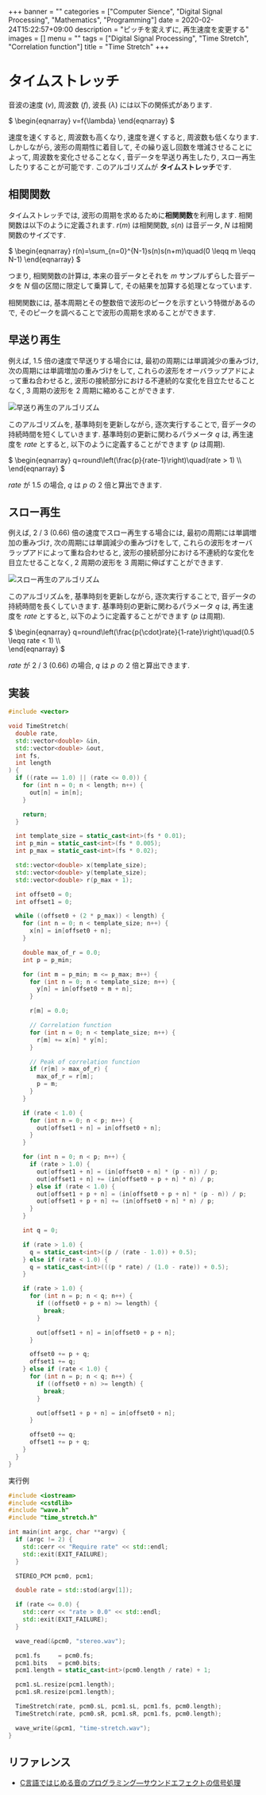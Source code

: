 +++
banner = ""
categories = ["Computer Sience", "Digital Signal Processing", "Mathematics", "Programming"]
date = 2020-02-24T15:22:57+09:00
description = "ピッチを変えずに, 再生速度を変更する"
images = []
menu = ""
tags = ["Digital Signal Processing", "Time Stretch", "Correlation function"]
title = "Time Stretch"
+++

# タイムストレッチ

音波の速度 ($v$), 周波数 ($f$), 波長 ($\lambda$) には以下の関係式があります.

$
\begin{eqnarray}
v=f{\lambda}
\end{eqnarray}
$

速度を速くすると, 周波数も高くなり, 速度を遅くすると, 周波数も低くなります. しかしながら, 波形の周期性に着目して, その繰り返し回数を増減させることによって, 周波数を変化させることなく, 音データを早送り再生したり, スロー再生したりすることが可能です. このアルゴリズムが **タイムストレッチ**です.

## 相関関数

タイムストレッチでは, 波形の周期を求めるために**相関関数**を利用します. 相関関数は以下のように定義されます. $r(m)$ は相関関数, $s(n)$ は音データ, $N$ は相関関数のサイズです.

$
\begin{eqnarray}
r(n)=\sum\_{n=0}^{N-1}s(n)s(n+m)\quad(0 \leqq m \leqq N-1)
\end{eqnarray}
$

つまり, 相関関数の計算は, 本来の音データとそれを $m$ サンプルずらした音データを $N$ 個の区間に限定して乗算して, その結果を加算する処理となっています.

相関関数には, 基本周期とその整数倍で波形のピークを示すという特徴があるので, そのピークを調べることで波形の周期を求めることができます.

<!-- 具体例として, 基本周波数 440 Hz の音データの基本周期は, 2.27 ms (1 / 440) ms となります. -->
## 早送り再生

例えば, 1.5 倍の速度で早送りする場合には, 最初の周期には単調減少の重みづけ, 次の周期には単調増加の重みづけをして, これらの波形をオーバラップアドによって重ね合わせると, 波形の接続部分における不連続的な変化を目立たせることなく, 3 周期の波形を 2 周期に縮めることができます.

![早送り再生のアルゴリズム](https://user-images.githubusercontent.com/4006693/79052665-18f4c880-7c73-11ea-8004-7732326c1b47.png)

このアルゴリズムを, 基準時刻を更新しながら, 逐次実行することで, 音データの持続時間を短くしていきます. 基準時刻の更新に関わるパラメータ $q$ は, 再生速度を $rate$ とすると, 以下のように定義することができます ($p$ は周期).

$
\begin{eqnarray}
q=round\left(\frac{p}{rate-1}\right)\quad(rate > 1) \\\\\
\end{eqnarray}
$

$rate$ が 1.5 の場合, $q$ は $p$ の 2 倍と算出できます.

## スロー再生

例えば, 2 / 3 (0.66) 倍の速度でスロー再生する場合には, 最初の周期には単調増加の重みづけ, 次の周期には単調減少の重みづけをして, これらの波形をオーバラップアドによって重ね合わせると, 波形の接続部分における不連続的な変化を目立たせることなく, 2 周期の波形を 3 周期に伸ばすことができます.

![スロー再生のアルゴリズム](https://user-images.githubusercontent.com/4006693/79052679-37f35a80-7c73-11ea-983e-93d50091ff02.png)

このアルゴリズムを, 基準時刻を更新しながら, 逐次実行することで, 音データの持続時間を長くしていきます. 基準時刻の更新に関わるパラメータ $q$ は, 再生速度を $rate$ とすると, 以下のように定義することができます ($p$ は周期).

$
\begin{eqnarray}
q=round\left(\frac{p{\cdot}rate}{1-rate}\right)\quad(0.5 \leqq rate < 1) \\\\\
\end{eqnarray}
$

$rate$ が 2 / 3 (0.66) の場合, $q$ は $p$ の 2 倍と算出できます.

## 実装

```c++
#include <vector>

void TimeStretch(
  double rate,
  std::vector<double> &in,
  std::vector<double> &out,
  int fs,
  int length
) {
  if ((rate == 1.0) || (rate <= 0.0)) {
    for (int n = 0; n < length; n++) {
      out[n] = in[n];
    }

    return;
  }

  int template_size = static_cast<int>(fs * 0.01);
  int p_min = static_cast<int>(fs * 0.005);
  int p_max = static_cast<int>(fs * 0.02);

  std::vector<double> x(template_size);
  std::vector<double> y(template_size);
  std::vector<double> r(p_max + 1);

  int offset0 = 0;
  int offset1 = 0;

  while ((offset0 + (2 * p_max)) < length) {
    for (int n = 0; n < template_size; n++) {
      x[n] = in[offset0 + n];
    }

    double max_of_r = 0.0;
    int p = p_min;

    for (int m = p_min; m <= p_max; m++) {
      for (int n = 0; n < template_size; n++) {
        y[n] = in[offset0 + m + n];
      }

      r[m] = 0.0;

      // Correlation function
      for (int n = 0; n < template_size; n++) {
        r[m] += x[n] * y[n];
      }

      // Peak of correlation function
      if (r[m] > max_of_r) {
        max_of_r = r[m];
        p = m;
      }
    }

    if (rate < 1.0) {
      for (int n = 0; n < p; n++) {
        out[offset1 + n] = in[offset0 + n];
      }
    }

    for (int n = 0; n < p; n++) {
      if (rate > 1.0) {
        out[offset1 + n] = (in[offset0 + n] * (p - n)) / p;
        out[offset1 + n] += (in[offset0 + p + n] * n) / p;
      } else if (rate < 1.0) {
        out[offset1 + p + n] = (in[offset0 + p + n] * (p - n)) / p;
        out[offset1 + p + n] += (in[offset0 + n] * n) / p;
      }
    }

    int q = 0;

    if (rate > 1.0) {
      q = static_cast<int>((p / (rate - 1.0)) + 0.5);
    } else if (rate < 1.0) {
      q = static_cast<int>(((p * rate) / (1.0 - rate)) + 0.5);
    }

    if (rate > 1.0) {
      for (int n = p; n < q; n++) {
        if ((offset0 + p + n) >= length) {
          break;
        }

        out[offset1 + n] = in[offset0 + p + n];
      }

      offset0 += p + q;
      offset1 += q;
    } else if (rate < 1.0) {
      for (int n = p; n < q; n++) {
        if ((offset0 + n) >= length) {
          break;
        }

        out[offset1 + p + n] = in[offset0 + n];
      }

      offset0 += q;
      offset1 += p + q;
    }
  }
}
```

実行例

```c++
#include <iostream>
#include <cstdlib>
#include "wave.h"
#include "time_stretch.h"

int main(int argc, char **argv) {
  if (argc != 2) {
    std::cerr << "Require rate" << std::endl;
    std::exit(EXIT_FAILURE);
  }

  STEREO_PCM pcm0, pcm1;

  double rate = std::stod(argv[1]);

  if (rate <= 0.0) {
    std::cerr << "rate > 0.0" << std::endl;
    std::exit(EXIT_FAILURE);
  }

  wave_read(&pcm0, "stereo.wav");

  pcm1.fs     = pcm0.fs;
  pcm1.bits   = pcm0.bits;
  pcm1.length = static_cast<int>(pcm0.length / rate) + 1;

  pcm1.sL.resize(pcm1.length);
  pcm1.sR.resize(pcm1.length);

  TimeStretch(rate, pcm0.sL, pcm1.sL, pcm1.fs, pcm0.length);
  TimeStretch(rate, pcm0.sR, pcm1.sR, pcm1.fs, pcm0.length);

  wave_write(&pcm1, "time-stretch.wav");
}
```

## リファレンス

- [C言語ではじめる音のプログラミング―サウンドエフェクトの信号処理](https://www.amazon.co.jp/C%E8%A8%80%E8%AA%9E%E3%81%A7%E3%81%AF%E3%81%98%E3%82%81%E3%82%8B%E9%9F%B3%E3%81%AE%E3%83%97%E3%83%AD%E3%82%B0%E3%83%A9%E3%83%9F%E3%83%B3%E3%82%B0%E2%80%95%E3%82%B5%E3%82%A6%E3%83%B3%E3%83%89%E3%82%A8%E3%83%95%E3%82%A7%E3%82%AF%E3%83%88%E3%81%AE%E4%BF%A1%E5%8F%B7%E5%87%A6%E7%90%86-%E9%9D%92%E6%9C%A8-%E7%9B%B4%E5%8F%B2/dp/4274206505)
